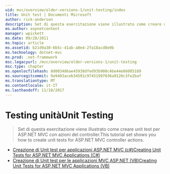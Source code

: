 ```yaml
---
uid: mvc/overview/older-versions-1/unit-testing/index
title: Unit test | Documenti Microsoft
author: rick-anderson
description: Set di questa esercitazione viene illustrato come creare unit test per ASP.NET MVC con azioni del controller.
ms.author: aspnetcontent
manager: wpickett
ms.date: 09/28/2011
ms.topic: article
ms.assetid: b21d9a30-6b5c-41ab-a8e4-2fa18acd8e9b
ms.technology: dotnet-mvc
ms.prod: .net-framework
msc.legacyurl: /mvc/overview/older-versions-1/unit-testing
msc.type: chapter
ms.openlocfilehash: 8d003486ae45938dfed93b908c4be44e66085189
ms.sourcegitcommit: 9a9483aceb34591c97451997036a9120c3fe2baf
ms.translationtype: MT
ms.contentlocale: it-IT
ms.lasthandoff: 11/10/2017
---
```

<a name="unit-testing"></a><span data-ttu-id="d316a-103">Testing unità</span><span class="sxs-lookup"><span data-stu-id="d316a-103">Unit Testing</span></span>
====================
> <span data-ttu-id="d316a-104">Set di questa esercitazione viene illustrato come creare unit test per ASP.NET MVC con azioni del controller.</span><span class="sxs-lookup"><span data-stu-id="d316a-104">This tutorial set shows you how to create unit tests for ASP.NET MVC controller actions.</span></span>


- [<span data-ttu-id="d316a-105">Creazione di Unit test per applicazioni ASP.NET MVC (c#)</span><span class="sxs-lookup"><span data-stu-id="d316a-105">Creating Unit Tests for ASP.NET MVC Applications (C#)</span></span>](creating-unit-tests-for-asp-net-mvc-applications-cs.md)
- [<span data-ttu-id="d316a-106">Creazione di Unit test per le applicazioni MVC ASP.NET (VB)</span><span class="sxs-lookup"><span data-stu-id="d316a-106">Creating Unit Tests for ASP.NET MVC Applications (VB)</span></span>](creating-unit-tests-for-asp-net-mvc-applications-vb.md)
